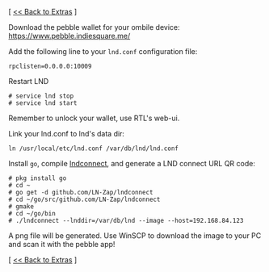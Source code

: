 [ [<< Back to Extras](https://github.com/seth586/guides/blob/master/FreeNAS/extras.md) ]

Download the pebble wallet for your ombile device: https://www.pebble.indiesquare.me/

Add the following line to your `lnd.conf` configuration file:
```
rpclisten=0.0.0.0:10009
```
Restart LND
```
# service lnd stop
# service lnd start
```
Remember to unlock your wallet, use RTL's web-ui.

Link your lnd.conf to lnd's data dir:
```
ln /usr/local/etc/lnd.conf /var/db/lnd/lnd.conf
```

Install `go`, compile [lndconnect](https://github.com/LN-Zap/lndconnect), and generate a LND connect URL QR code:
```
# pkg install go
# cd ~
# go get -d github.com/LN-Zap/lndconnect
# cd ~/go/src/github.com/LN-Zap/lndconnect
# gmake
# cd ~/go/bin
# ./lndconnect --lnddir=/var/db/lnd --image --host=192.168.84.123
```
A png file will be generated. Use WinSCP to download the image to your PC and scan it with the pebble app!

[ [<< Back to Extras](https://github.com/seth586/guides/blob/master/FreeNAS/extras.md) ]
